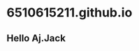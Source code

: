 # 6510615211.github.io
## Hello Aj.Jack
[^1]: My name is Pornacha Prateepsangkom. My id is 6510615211 
[^2]: ชื่อเล่น ไอร์วี่ เกิดวันที่ 17 ธันวาคม 2545
[^3]: คณะวิศวกรรมศาสตร์ สาขาคอมพิวเตอร์ ปี3 มหาวิทยาลัยธรรมศาสตร์
![](https://github.com/6510615211/6510615211.github.io/blob/main/im.jpg)
